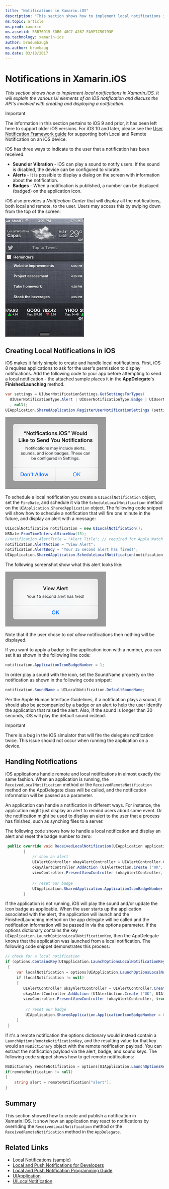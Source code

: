```yaml
---
title: "Notifications in Xamarin.iOS"
description: "This section shows how to implement local notifications in Xamarin.iOS. It will explain the various UI elements of an iOS notification and discuss the API's involved with creating and displaying a notification."
ms.topic: article
ms.prod: xamarin
ms.assetid: 5BB76915-5DB0-48C7-A267-FA9F7C50793E
ms.technology: xamarin-ios
author: bradumbaugh
ms.author: brumbaug
ms.date: 03/18/2017
---
```


# Notifications in Xamarin.iOS

_This section shows how to implement local notifications in Xamarin.iOS. It will explain the various UI elements of an iOS notification and discuss the API's involved with creating and displaying a notification._

> [!IMPORTANT]
> The information in this section pertains to iOS 9 and prior, it has been left here to support older iOS versions. For iOS 10 and later, please see the [User Notification Framework guide](~/ios/platform/user-notifications/index.md) for supporting both Local and Remote Notification on an iOS device.

iOS has three ways to indicate to the user that a notification has been received:

-  **Sound or Vibration** - iOS can play a sound to notify users. If the sound is disabled, the device can be configured to vibrate.
-  **Alerts** - It is possible to display a dialog on the screen with information about the notification.
-  **Badges** - When a notification is published, a number can be displayed (badged) on the application icon.


iOS also provides a *Notification Center* that will display all the notifications, both local and remote, to
    the user. Users may access this by swiping down from the top of the screen:

 ![](local-notifications-in-ios-images/image13.png "The Notification Center")

## Creating Local Notifications in iOS

iOS makes it fairly simple to create and handle local notifications.
  First, iOS 8 requires applications to ask for the user's permission
  to display notifications. Add the following code to your app before
  attempting to send a local notification - the attached sample places it in
  the **AppDelegate**'s **FinishedLaunching** method.

```csharp
var settings = UIUserNotificationSettings.GetSettingsForTypes(
  UIUserNotificationType.Alert | UIUserNotificationType.Badge | UIUserNotificationType.Sound
  , null);
UIApplication.SharedApplication.RegisterUserNotificationSettings (settings);
```

  [![](local-notifications-in-ios-images/image0-sml.png "Confirming the ability to send a local notification")](local-notifications-in-ios-images/image0.png#lightbox)

To schedule a local notification you create a `UILocalNotification` object, set the `FireDate`, and schedule it via the `ScheduleLocalNotification` method on the `UIApplication.SharedApplication` object. The following code snippet will show how to schedule a notification that
    will fire one minute in the future, and display an alert with a message:

```csharp
UILocalNotification notification = new UILocalNotification();
NSDate.FromTimeIntervalSinceNow(15);
//notification.AlertTitle = "Alert Title"; // required for Apple Watch notifications
notification.AlertAction = "View Alert";
notification.AlertBody = "Your 15 second alert has fired!";
UIApplication.SharedApplication.ScheduleLocalNotification(notification);
```

The following screenshot show what this alert looks like:

  [![](local-notifications-in-ios-images/image2-sml.png "An example alert")](local-notifications-in-ios-images/image2.png#lightbox)

Note that if the user chose to *not allow* notifications then nothing will be displayed.

If you want to apply a badge to the application icon with a number, you can set it as shown in the following line code:

```csharp
notification.ApplicationIconBadgeNumber = 1;
```

In order play a sound with the icon, set the SoundName property on the notification as shown in the following code snippet:

```csharp
notification.SoundName = UILocalNotification.DefaultSoundName;
```

Per the Apple Human Interface Guidelines, if a notification plays a sound, it should also be accompanied by a badge
    or an alert to help the user identify the application that raised the alert. Also, if the sound is longer than 30
    seconds, iOS will play the default sound instead.

> [!IMPORTANT]
> There is a bug in the iOS simulator that will fire the delegate notification twice. This issue should not occur when running the application on a device.

## Handling Notifications

iOS applications handle remote and local notifications in almost exactly the same fashion. When an application is
    running, the `ReceivedLocalNotification` method or the `ReceivedRemoteNotification` method on the AppDelegate class will
    be called, and the notification information will be passed as a parameter.

An application can handle a notification in different ways. For instance, the application might just display an alert
    to remind users about some event. Or the notification might be used to display an alert to the user that a process
    has finished, such as synching files to a server.

The following code shows how to handle a local notification and display an alert and reset the badge number to
    zero:

```csharp
 public override void ReceivedLocalNotification(UIApplication application, UILocalNotification notification)
        {
            // show an alert
			UIAlertController okayAlertController = UIAlertController.Create (notification.AlertAction, notification.AlertBody, UIAlertControllerStyle.Alert);
			okayAlertController.AddAction (UIAlertAction.Create ("OK", UIAlertActionStyle.Default, null));
			viewController.PresentViewController (okayAlertController, true, null);

            // reset our badge
            UIApplication.SharedApplication.ApplicationIconBadgeNumber = 0;
        }
```

If the application is not running, iOS will play the sound and/or update the icon badge as applicable. When the user
    starts up the application associated with the alert, the application will launch and the FinishedLaunching method on
    the app delegate will be called and the notification information will be passed in via the options parameter. If the
    options dictionary contains the key `UIApplication.LaunchOptionsLocalNotificationKey`, then the AppDelegate knows that
    the application was launched from a local notification. The following code snippet demonstrates this process:

```csharp
// check for a local notification
if (options.ContainsKey(UIApplication.LaunchOptionsLocalNotificationKey))
 {
     var localNotification = options[UIApplication.LaunchOptionsLocalNotificationKey] as UILocalNotification;
     if (localNotification != null)
     {
		UIAlertController okayAlertController = UIAlertController.Create (localNotification.AlertAction, localNotification.AlertBody, UIAlertControllerStyle.Alert);
		okayAlertController.AddAction (UIAlertAction.Create ("OK", UIAlertActionStyle.Default, null));
		viewController.PresentViewController (okayAlertController, true, null);

         // reset our badge
         UIApplication.SharedApplication.ApplicationIconBadgeNumber = 0;
     }
 }
```

If it's a remote notification the options dictionary would instead contain a `LaunchOptionsRemoteNotificationKey`, and the resulting value for that key would an `NSDictionary` object with the remote notification payload. You can extract the notification payload via
    the alert, badge, and sound keys. The following code snippet shows how to get remote notifications:

```csharp
NSDictionary remoteNotification = options[UIApplication.LaunchOptionsRemoteNotificationKey];
if(remoteNotification != null)
{
    string alert = remoteNotification["alert"];
}
```

## Summary

This section showed how to create and publish a notification in Xamarin.iOS. It show how an application may react
to notifications by overriding the `ReceivedLocalNotification` method or the `ReceivedRemoteNotification` method in the `AppDelegate`.


## Related Links

- [Local Notifications (sample)](https://developer.xamarin.com/samples/monotouch/LocalNotifications)
- [Local and Push Notifications for Developers](https://developer.apple.com/notifications/)
- [Local and Push Notification Programming Guide](https://developer.apple.com/library/prerelease/content/documentation/NetworkingInternet/Conceptual/RemoteNotificationsPG/)
- [UIApplication](http://iosapi.xamarin.com/?link=T%3aMonoTouch.UIKit.UIApplication)
- [UILocalNotification](http://iosapi.xamarin.com/?link=T%3aMonoTouch.UIKit.UILocalNotification)

